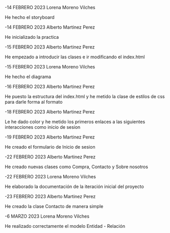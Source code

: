 -14 FEBRERO 2023  Lorena Moreno Vilches

He hecho el storyboard

-14 FEBRERO 2023  Alberto Martinez Perez

He inicializado la practica

-15 FEBRERO 2023 Alberto Martinez Perez

He empezado a introducir las clases e ir modificando el index.html

-15 FEBRERO 2023 Lorena Moreno Vilches

He hecho el diagrama

-16 FEBRERO 2023 Alberto Martinez Perez

He puesto la estructura del index.html y he metido la clase de estilos de css para darle forma al formato

-18 FEBRERO 2023 Alberto Martinez Perez

Le he dado color y he metido los primeros enlaces a las siguientes interacciones como inicio de sesion

-19 FEBRERO 2023 Alberto Martinez Perez

He creado el formulario de Inicio de sesion

-22 FEBRERO 2023 Alberto Martinez Perez

He creado nuevas clases como Compra, Contacto y Sobre nosotros

-22 FEBRERO 2023 Lorena Moreno Vilches

He elaborado la documentación de la iteración inicial del proyecto

-23 FEBRERO 2023 Alberto Martinez Perez

He creado la clase Contacto de manera simple

-6 MARZO 2023 Lorena Moreno Vilches

He realizado correctamente el modelo Entidad - Relación
